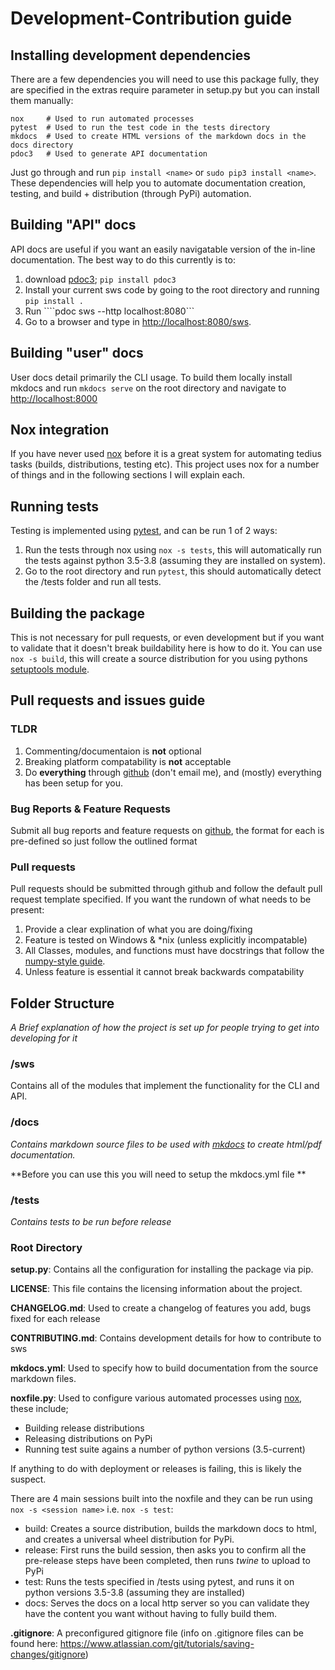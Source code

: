 # Development-Contribution guide

## Installing development dependencies

There are a few dependencies you will need to use this package fully, they are specified in the extras require parameter in setup.py but you can install them manually:

```
nox   	# Used to run automated processes
pytest 	# Used to run the test code in the tests directory
mkdocs	# Used to create HTML versions of the markdown docs in the docs directory
pdoc3   # Used to generate API documentation
```

Just go through and run ```pip install <name>``` or ```sudo pip3 install <name>```. These dependencies will help you to automate documentation creation, testing, and build + distribution (through PyPi) automation.

## Building "API" docs

API docs are useful if you want an easily navigatable version of the in-line documentation. 
The best way to do this currently is to:
1.  download [pdoc3](https://pdoc3.github.io/pdoc/doc/pdoc/); ```pip install pdoc3``` 
2.  Install your current sws code by going to the root directory and running ```pip install .```
3.  Run ````pdoc sws --http localhost:8080```
4.  Go to a browser and type in [http://localhost:8080/sws](http://localhost:8080/sws).

## Building "user" docs

User docs detail primarily the CLI usage. To build them locally install mkdocs and run ```mkdocs serve``` on the root directory and navigate to [http://localhost:8000](http://localhost:8000)

## Nox integration

If you have never used [nox](https://nox.readthedocs.io/) before it is a great system for automating tedius tasks (builds, distributions, testing etc). This project uses nox for a number of things and in the following sections I will explain each. 

## Running tests

Testing is implemented using [pytest](https://docs.pytest.org/en/latest/), and can be run 1 of 2 ways:

1. Run the tests through nox using ```nox -s tests```, this will automatically run the tests against python 3.5-3.8 (assuming they are installed on system).
2. Go to the root directory and run ```pytest```, this should automatically detect the /tests folder and run all tests.

## Building the package

This is not necessary for pull requests, or even development but if you want to validate that it doesn't break buildability here is how to do it. You can use ```nox -s build```, this will create a source distribution for you using pythons [setuptools module](https://setuptools.readthedocs.io/en/latest/).

## Pull requests and issues guide

### TLDR

1. Commenting/documentaion is **not** optional
2. Breaking platform compatability is **not** acceptable
3. Do **everything** through [github](https://github.com/Descent098/sws) (don't email me), and (mostly) everything has been setup for you.

### Bug Reports & Feature Requests

Submit all bug reports and feature requests on [github](https://github.com/Descent098/sws/issues/new/choose), the format for each is pre-defined so just follow the outlined format

### Pull requests

Pull requests should be submitted through github and follow the default pull request template specified. If you want the rundown of what needs to be present:

1. Provide a clear explination of what you are doing/fixing
2. Feature is tested on Windows & *nix (unless explicitly incompatable)
3. All Classes, modules, and functions must have docstrings that follow the [numpy-style guide](https://numpydoc.readthedocs.io/en/latest/format.html).
4. Unless feature is essential it cannot break backwards compatability

## Folder Structure

*A Brief explanation of how the project is set up for people trying to get into developing for it*

### /sws

Contains all of the modules that implement the functionality for the CLI and API.

### /docs

*Contains markdown source files to be used with [mkdocs](https://www.mkdocs.org/) to create html/pdf documentation.* 

**Before you can use this you will need to setup the mkdocs.yml file **

### /tests

*Contains tests to be run before release* 

### Root Directory

**setup.py**: Contains all the configuration for installing the package via pip.

**LICENSE**: This file contains the licensing information about the project.

**CHANGELOG.md**: Used to create a changelog of features you add, bugs fixed for each release

**CONTRIBUTING.md**: Contains development details for how to contribute to sws

**mkdocs.yml**: Used to specify how to build documentation from the source markdown files.

**noxfile.py**: Used to configure various automated processes using [nox](https://nox.readthedocs.io/en/stable/), these include;

- Building release distributions
- Releasing distributions on PyPi
- Running test suite agains a number of python versions (3.5-current)

If anything to do with deployment or releases is failing, this is likely the suspect.

There are 4 main sessions built into the noxfile and they can be run using ```nox -s <session name>``` i.e. ```nox -s test```:

- build: Creates a source distribution, builds the markdown docs to html, and creates a universal wheel distribution for PyPi.
- release: First runs the build session, then asks you to confirm all the pre-release steps have been completed, then runs *twine* to upload to PyPi
- test: Runs the tests specified in /tests using pytest, and runs it on python versions 3.5-3.8 (assuming they are installed)
- docs: Serves the docs on a local http server so you can validate they have the content you want without having to fully build them.

**.gitignore**: A preconfigured gitignore file (info on .gitignore files can be found here: https://www.atlassian.com/git/tutorials/saving-changes/gitignore)
